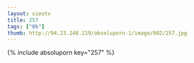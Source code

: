 ```yaml
--- 
layout: sieutv
title: 257
tags: ["0k"]
thumb: http://94.23.248.219/absoluporn-1/image/002/257.jpg
---
```

{% include absoluporn key="257" %} 
